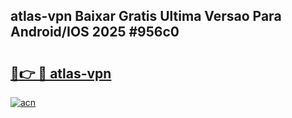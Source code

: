 ## atlas-vpn Baixar Gratis Ultima Versao Para Android/IOS 2025 #956c0

# <h2><a href="https://ainizakaria.my?title=atlas-vpn&ref=20M">🔗👉 🔴 atlas-vpn</a></h2>

[![acn](https://github.com/user-attachments/assets/0f9c940e-d8b0-45ae-aac7-cd30a18b3e1c)](https://ainizakaria.my?title=atlas-vpn&ref=20M)

